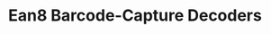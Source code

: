 ---
title: Ean8 Barcode-Capture Decoders
description: 
layout: list-apis.html
automenu:
  items:
    - title: Related Pages
      items:
        - title: Back to RE 2.x Decoders Page
          url: ../toc_decoders
        - title: Back to Main API Page
          url: ../../../api
        - title: Compatibility Matrix
          url: ../../../guide/compatibility
        - title: Migration Guides
          url: ../../../guide
    - title: RhoElements 2.x Decoder APIs
      items:
        - title: Ean8
          url: ../ean8
        - title: Ean8convertToEan13
          url: ../ean8ConvertToEAN13
---